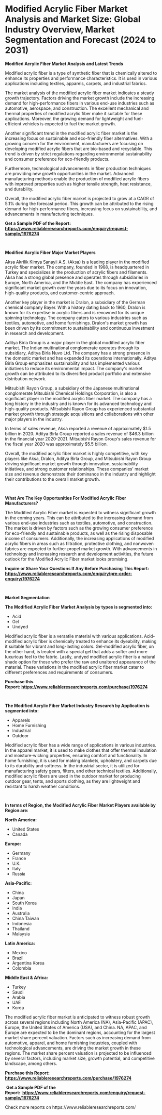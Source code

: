 <p><h1>Modified Acrylic Fiber Market Analysis and Market Size: Global Industry Overview, Market Segmentation and Forecast (2024 to 2031)</h1></p><p><strong>Modified Acrylic Fiber Market Analysis and Latest Trends</strong></p>
<p><p>Modified acrylic fiber is a type of synthetic fiber that is chemically altered to enhance its properties and performance characteristics. It is used in various applications including textiles, apparels, carpets, and industrial fabrics.</p><p>The market analysis of the modified acrylic fiber market indicates a steady growth trajectory. Factors driving the market growth include the increasing demand for high-performance fibers in various end-use industries such as automotive, aerospace, and construction. The excellent mechanical and thermal properties of modified acrylic fiber make it suitable for these applications. Moreover, the growing demand for lightweight and fuel-efficient vehicles is expected to fuel the market growth.</p><p>Another significant trend in the modified acrylic fiber market is the increasing focus on sustainable and eco-friendly fiber alternatives. With a growing concern for the environment, manufacturers are focusing on developing modified acrylic fibers that are bio-based and recyclable. This trend is driven by strict regulations regarding environmental sustainability and consumer preference for eco-friendly products.</p><p>Furthermore, technological advancements in fiber production techniques are providing new growth opportunities in the market. Advanced manufacturing methods enable the production of modified acrylic fibers with improved properties such as higher tensile strength, heat resistance, and durability.</p><p>Overall, the modified acrylic fiber market is projected to grow at a CAGR of 5.1% during the forecast period. This growth can be attributed to the rising demand for high-performance fibers, increasing focus on sustainability, and advancements in manufacturing techniques.</p></p>
<p><strong>Get a Sample PDF of the Report:&nbsp; <a href="https://www.reliableresearchreports.com/enquiry/request-sample/1976274">https://www.reliableresearchreports.com/enquiry/request-sample/1976274</a></strong></p>
<p>&nbsp;</p>
<p><strong>Modified Acrylic Fiber Major Market Players</strong></p>
<p><p>Aksa Akrilik Kimya Sanayii A.S. (Aksa) is a leading player in the modified acrylic fiber market. The company, founded in 1968, is headquartered in Turkey and specializes in the production of acrylic fibers and filaments. Aksa has a strong global presence and operates through subsidiaries in Europe, North America, and the Middle East. The company has experienced significant market growth over the years due to its focus on innovation, high-quality products, and customer-centric approach.</p><p>Another key player in the market is Dralon, a subsidiary of the German chemical company Bayer. With a history dating back to 1960, Dralon is known for its expertise in acrylic fibers and is renowned for its unique spinning technology. The company caters to various industries such as textiles, automotive, and home furnishings. Dralon's market growth has been driven by its commitment to sustainability and continuous investment in research and development.</p><p>Aditya Birla Group is a major player in the global modified acrylic fiber market. The Indian multinational conglomerate operates through its subsidiary, Aditya Birla Nuvo Ltd. The company has a strong presence in the domestic market and has expanded its operations internationally. Aditya Birla Group emphasizes sustainability and has implemented various initiatives to reduce its environmental impact. The company's market growth can be attributed to its diversified product portfolio and extensive distribution network.</p><p>Mitsubishi Rayon Group, a subsidiary of the Japanese multinational conglomerate Mitsubishi Chemical Holdings Corporation, is also a significant player in the modified acrylic fiber market. The company has a long history in the industry and is known for its advanced technology and high-quality products. Mitsubishi Rayon Group has experienced substantial market growth through strategic acquisitions and collaborations with other major players in the industry.</p><p>In terms of sales revenue, Aksa reported a revenue of approximately $1.5 billion in 2020. Aditya Birla Group reported a sales revenue of $46.3 billion in the financial year 2020-2021. Mitsubishi Rayon Group's sales revenue for the fiscal year 2020 was approximately $5.5 billion.</p><p>Overall, the modified acrylic fiber market is highly competitive, with key players like Aksa, Dralon, Aditya Birla Group, and Mitsubishi Rayon Group driving significant market growth through innovation, sustainability initiatives, and strong customer relationships. These companies' market size and revenue demonstrate their dominance in the industry and highlight their contributions to the overall market growth.</p></p>
<p>&nbsp;</p>
<p><strong>What Are The Key Opportunities For Modified Acrylic Fiber Manufacturers?</strong></p>
<p><p>The Modified Acrylic Fiber market is expected to witness significant growth in the coming years. This can be attributed to the increasing demand from various end-use industries such as textiles, automotive, and construction. The market is driven by factors such as the growing consumer preference for eco-friendly and sustainable products, as well as the rising disposable income of consumers. Additionally, the increasing applications of modified acrylic fibers in areas such as filtration, protective clothing, and nonwoven fabrics are expected to further propel market growth. With advancements in technology and increasing research and development activities, the future outlook for the Modified Acrylic Fiber market looks promising.</p></p>
<p><strong>Inquire or Share Your Questions If Any Before Purchasing This Report: <a href="https://www.reliableresearchreports.com/enquiry/pre-order-enquiry/1976274">https://www.reliableresearchreports.com/enquiry/pre-order-enquiry/1976274</a></strong></p>
<p>&nbsp;</p>
<p><strong>Market Segmentation</strong></p>
<p><strong>The Modified Acrylic Fiber Market Analysis by types is segmented into:</strong></p>
<p><ul><li>Acid</li><li>Gel</li><li>Undyed</li></ul></p>
<p><p>Modified acrylic fiber is a versatile material with various applications. Acid-modified acrylic fiber is chemically treated to enhance its dyeability, making it suitable for vibrant and long-lasting colors. Gel-modified acrylic fiber, on the other hand, is treated with a special gel that adds a softer and more luxurious feel to the fabric. Lastly, undyed modified acrylic fiber is a natural shade option for those who prefer the raw and unaltered appearance of the material. These variations in the modified acrylic fiber market cater to different preferences and requirements of consumers.</p></p>
<p><strong>Purchase this Report:&nbsp;<a href="https://www.reliableresearchreports.com/purchase/1976274">https://www.reliableresearchreports.com/purchase/1976274</a></strong></p>
<p>&nbsp;</p>
<p><strong>The Modified Acrylic Fiber Market Industry Research by Application is segmented into:</strong></p>
<p><ul><li>Apparels</li><li>Home Furnishing</li><li>Industrial</li><li>Outdoor</li></ul></p>
<p><p>Modified acrylic fiber has a wide range of applications in various industries. In the apparel market, it is used to make clothes that offer thermal insulation and moisture-wicking properties, ensuring comfort and functionality. In home furnishing, it is used for making blankets, upholstery, and carpets due to its durability and softness. In the industrial sector, it is utilized for manufacturing safety gears, filters, and other technical textiles. Additionally, modified acrylic fibers are used in the outdoor market for producing outdoor gear, tents, and sports clothing, as they are lightweight and resistant to harsh weather conditions.</p></p>
<p>&nbsp;</p>
<p><strong>In terms of Region, the Modified Acrylic Fiber Market Players available by Region are:</strong></p>
<p>
    <p> <strong> North America: </strong>
        <ul>
            <li>United States</li>
            <li>Canada</li>
        </ul>
        </p> 
    <p> <strong> Europe: </strong>
        <ul>
            <li>Germany</li>
            <li>France</li>
            <li>U.K.</li>
            <li>Italy</li>
            <li>Russia</li>
        </ul>
        </p> 
    <p> <strong> Asia-Pacific: </strong>
        <ul>
            <li>China</li>
            <li>Japan</li>
            <li>South Korea</li>
            <li>India</li>
            <li>Australia</li>
            <li>China Taiwan</li>
            <li>Indonesia</li>
            <li>Thailand</li>
            <li>Malaysia</li>
        </ul>
        </p> 
    <p> <strong> Latin America: </strong>
        <ul>
            <li>Mexico</li>
            <li>Brazil</li>
            <li>Argentina Korea</li>
            <li>Colombia</li>
        </ul>
        </p> 
    <p> <strong> Middle East & Africa: </strong>
        <ul>
            <li>Turkey</li>
            <li>Saudi</li>
            <li>Arabia</li>
            <li>UAE</li>
            <li>Korea</li>
        </ul>
    </p>
    </p>
<p><p>The modified acrylic fiber market is anticipated to witness robust growth across several regions including North America (NA), Asia-Pacific (APAC), Europe, the United States of America (USA), and China. NA, APAC, and Europe are expected to be the dominant regions, accounting for the largest market share percent valuation. Factors such as increasing demand from automotive, apparel, and home furnishing industries, coupled with technological advancements, are driving the market growth in these regions. The market share percent valuation is projected to be influenced by several factors, including market size, growth potential, and competitive landscape, among others.</p></p>
<p><strong>Purchase this Report: <a href="https://www.reliableresearchreports.com/purchase/1976274">https://www.reliableresearchreports.com/purchase/1976274</a></strong></p>
<p>&nbsp;<strong>Get a Sample PDF of the Report:&nbsp;&nbsp;<a href="https://www.reliableresearchreports.com/enquiry/request-sample/1976274">https://www.reliableresearchreports.com/enquiry/request-sample/1976274</a></strong></p>
<p><strong></strong></p>
<p>Check more reports on https://www.reliableresearchreports.com/</p>